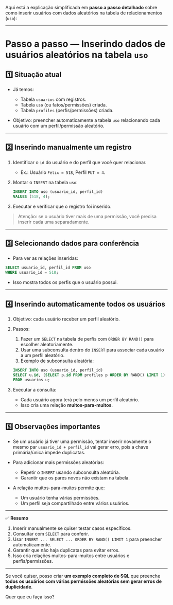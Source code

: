 Aqui está a explicação simplificada em **passo a passo detalhado** sobre como inserir usuários com dados aleatórios na tabela de relacionamentos (`uso`):

---

# Passo a passo — Inserindo dados de usuários aleatórios na tabela `uso`

## 1️⃣ Situação atual

* Já temos:

  * Tabela `usuarios` com registros.
  * Tabela `uso` (ou fatos/permissões) criada.
  * Tabela `profiles` (perfis/permissões) criada.
* Objetivo: preencher automaticamente a tabela `uso` relacionando cada usuário com um perfil/permissão aleatório.

---

## 2️⃣ Inserindo manualmente um registro

1. Identificar o `id` do usuário e do perfil que você quer relacionar.

   * Ex.: Usuário `Félix = 518`, Perfil `PUT = 4`.
2. Montar o `INSERT` na tabela `uso`:

   ```sql
   INSERT INTO uso (usuario_id, perfil_id)
   VALUES (518, 4);
   ```
3. Executar e verificar que o registro foi inserido.

> Atenção: se o usuário tiver mais de uma permissão, você precisa inserir cada uma separadamente.

---

## 3️⃣ Selecionando dados para conferência

* Para ver as relações inseridas:

```sql
SELECT usuario_id, perfil_id FROM uso
WHERE usuario_id = 518;
```

* Isso mostra todos os perfis que o usuário possui.

---

## 4️⃣ Inserindo automaticamente todos os usuários

1. Objetivo: cada usuário receber um perfil aleatório.
2. Passos:

   1. Fazer um `SELECT` na tabela de perfis com `ORDER BY RAND()` para escolher aleatoriamente.
   2. Usar uma subconsulta dentro do `INSERT` para associar cada usuário a um perfil aleatório.
   3. Exemplo de subconsulta aleatória:

   ```sql
   INSERT INTO uso (usuario_id, perfil_id)
   SELECT u.id, (SELECT p.id FROM profiles p ORDER BY RAND() LIMIT 1)
   FROM usuarios u;
   ```
3. Executar a consulta:

   * Cada usuário agora terá pelo menos um perfil aleatório.
   * Isso cria uma relação **muitos-para-muitos**.

---

## 5️⃣ Observações importantes

* Se um usuário já tiver uma permissão, tentar inserir novamente o mesmo par `usuario_id + perfil_id` vai gerar erro, pois a chave primária/única impede duplicatas.
* Para adicionar mais permissões aleatórias:

  * Repetir o `INSERT` usando subconsulta aleatória.
  * Garantir que os pares novos não existam na tabela.
* A relação muitos-para-muitos permite que:

  * Um usuário tenha várias permissões.
  * Um perfil seja compartilhado entre vários usuários.

---

✅ **Resumo**

1. Inserir manualmente se quiser testar casos específicos.
2. Consultar com `SELECT` para conferir.
3. Usar `INSERT ... SELECT ... ORDER BY RAND() LIMIT 1` para preencher automaticamente.
4. Garantir que não haja duplicatas para evitar erros.
5. Isso cria relações muitos-para-muitos entre usuários e perfis/permissões.

---

Se você quiser, posso criar **um exemplo completo de SQL** que preenche **todos os usuários com várias permissões aleatórias sem gerar erros de duplicidade**.

Quer que eu faça isso?
